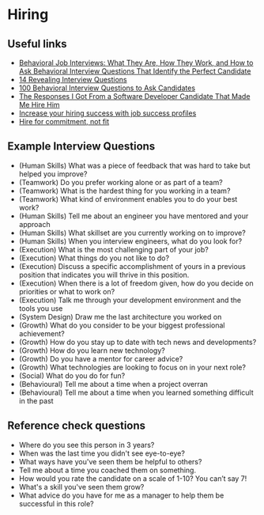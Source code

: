 # Hiring

## Useful links
- [Behavioral Job Interviews: What They Are, How They Work, and How to Ask Behavioral Interview Questions That Identify the Perfect Candidate](https://www.inc.com/jeff-haden/behavioral-job-interviews-what-they-are-how-they-work-how-to-ask-behavioral-interview-questions-that-identify-perfect-candidate.html)
- [14 Revealing Interview Questions](https://www.inc.com/jeff-haden/14-revealing-interview-questions.html)
- [100 Behavioral Interview Questions to Ask Candidates](https://www.inc.com/jeff-haden/14-revealing-interview-questions.html)
- [The Responses I Got From a Software Developer Candidate That Made Me Hire Him](https://medium.com/illumination/the-responses-i-got-from-a-software-developer-candidate-that-made-me-hire-him-98ff8bf01298)
- [Increase your hiring success with job success profiles](https://leaddev.com/hiring-onboarding-retention/increase-your-hiring-success-job-success-profiles)
- [Hire for commitment, not fit](https://medium.com/pluralsight/hiring-for-commitment-not-fit-e79c0113811c)


## Example Interview Questions
- (Human Skills) What was a piece of feedback that was hard to take but helped you improve?
- (Teamwork) Do you prefer working alone or as part of a team?
- (Teamwork) What is the hardest thing for you working in a team?
- (Teamwork) What kind of environment enables you to do your best work?
- (Human Skills) Tell me about an engineer you have mentored and your approach
- (Human Skills) What skillset are you currently working on to improve?
- (Human Skills) When you interview engineers, what do you look for?
- (Execution) What is the most challenging part of your job?
- (Execution) What things do you not like to do?
- (Execution) Discuss a specific accomplishment of yours in a previous position that indicates you will thrive in this position.
- (Execution) When there is a lot of freedom given, how do you decide on priorities or what to work on?
- (Execution) Talk me through your development environment and the tools you use
- (System Design) Draw me the last architecture you worked on
- (Growth) What do you consider to be your biggest professional achievement?
- (Growth) How do you stay up to date with tech news and developments?
- (Growth) How do you learn new technology?
- (Growth) Do you have a mentor for career advice?
- (Growth) What technologies are looking to focus on in your next role?
- (Social) What do you do for fun?
- (Behavioural) Tell me about a time when a project overran
- (Behavioural) Tell me about a time when you learned something difficult in the past

## Reference check questions
- Where do you see this person in 3 years?
- When was the last time you didn't see eye-to-eye?
- What ways have you've seen them be helpful to others?
- Tell me about a time you coached them on something.
- How would you rate the candidate on a scale of 1-10? You can’t say 7!
- What's a skill you've seen them grow?
- What advice do you have for me as a manager to help them be successful in this role?
